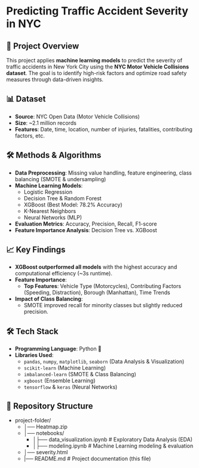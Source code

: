 # Predicting Traffic Accident Severity in NYC

## 🚀 Project Overview
This project applies **machine learning models** to predict the severity of traffic accidents in New York City using the **NYC Motor Vehicle Collisions dataset**. The goal is to identify high-risk factors and optimize road safety measures through data-driven insights.

## 📊 Dataset
- **Source**: NYC Open Data (Motor Vehicle Collisions)
- **Size**: ~2.1 million records
- **Features**: Date, time, location, number of injuries, fatalities, contributing factors, etc.

## 🛠️ Methods & Algorithms
- **Data Preprocessing**: Missing value handling, feature engineering, class balancing (SMOTE & undersampling)
- **Machine Learning Models**:
  - Logistic Regression
  - Decision Tree & Random Forest
  - XGBoost (Best Model: 78.2% Accuracy)
  - K-Nearest Neighbors
  - Neural Networks (MLP)
- **Evaluation Metrics**: Accuracy, Precision, Recall, F1-score
- **Feature Importance Analysis**: Decision Tree vs. XGBoost

## 📈 Key Findings
- **XGBoost outperformed all models** with the highest accuracy and computational efficiency (~3s runtime).
- **Feature Importance**:
  - **Top Features**: Vehicle Type (Motorcycles), Contributing Factors (Speeding, Distraction), Borough (Manhattan), Time Trends
- **Impact of Class Balancing**:
  - SMOTE improved recall for minority classes but slightly reduced precision.

## 🛠️ Tech Stack
- **Programming Language**: Python 🐍
- **Libraries Used**:
  - `pandas`, `numpy`, `matplotlib`, `seaborn` (Data Analysis & Visualization)
  - `scikit-learn` (Machine Learning)
  - `imbalanced-learn` (SMOTE & Class Balancing)
  - `xgboost` (Ensemble Learning)
  - `tensorflow` & `keras` (Neural Networks)

## 📂 Repository Structure
 - project-folder/ 
    - │── Heatmap.zip 
    - │── notebooks/  
       - │├── data_visualization.ipynb # Exploratory Data Analysis (EDA) 
       - │├── modeling.ipynb           # Machine Learning modeling & evaluation 
    - │── severity.html 
    - |── README.md # Project documentation (this file)
